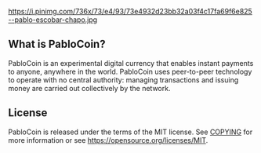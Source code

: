 https://i.pinimg.com/736x/73/e4/93/73e4932d23bb32a03f4c17fa69f6e825--pablo-escobar-chapo.jpg

What is PabloCoin?
----------------

PabloCoin is an experimental digital currency that enables instant payments to
anyone, anywhere in the world. PabloCoin uses peer-to-peer technology to operate
with no central authority: managing transactions and issuing money are carried
out collectively by the network. 

License
-------

PabloCoin is released under the terms of the MIT license. See [COPYING](COPYING) for more
information or see https://opensource.org/licenses/MIT.
